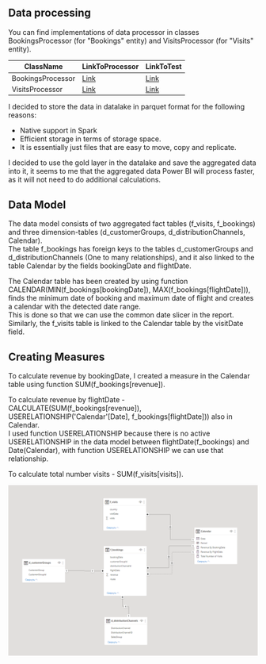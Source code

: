 ## Data processing
You can find implementations of data processor in classes BookingsProcessor (for "Bookings" entity) and VisitsProcessor (for "Visits" entity).

| ClassName | LinkToProcessor | LinkToTest |
| ------ | ------ | ------ |
| BookingsProcessor | [Link](https://github.com/garpuun/euwd-case-study/blob/develop/datawarehouse/src/main/java/org/example/processor/impl/BookingsProcessor.java) | [Link](https://github.com/garpuun/euwd-case-study/blob/develop/datawarehouse/src/test/java/org/example/processor/impl/BookingsProcessorTest.java) |
| VisitsProcessor | [Link](https://github.com/garpuun/euwd-case-study/blob/develop/datawarehouse/src/main/java/org/example/processor/impl/VisitsProcessor.java) | [Link](https://github.com/garpuun/euwd-case-study/blob/develop/datawarehouse/src/test/java/org/example/processor/impl/VisitsProcessorTest.java) |

I decided to store the data in datalake in parquet format for the following reasons:
- Native support in Spark
- Efficient storage in terms of storage space.
- It is essentially just files that are easy to move, copy and replicate.

I decided to use the gold layer in the datalake and save the aggregated data into it, it seems to me that the aggregated data Power BI will process faster, as it will not need to do additional calculations.

## Data Model

The data model consists of two aggregated fact tables (f_visits, f_bookings) and three dimension-tables (d_customerGroups, d_distributionChannels, Calendar). <br />
The table f_bookings has foreign keys to the tables d_customerGroups and d_distributionChannels (One to many relationships), and it also linked to the table Calendar by the fields bookingDate and flightDate. <br />

The Calendar table has been created by using function CALENDAR(MIN(f_bookings[bookingDate]), MAX(f_bookings[flightDate])), finds the minimum date of booking and maximum date of flight and creates a calendar with the detected date range. <br />
This is done so that we can use the common date slicer in the report.
Similarly, the f_visits table is linked to the Calendar table by the visitDate field.

## Creating Measures

To calculate revenue by bookingDate, I created a measure in the Calendar table using function SUM(f_bookings[revenue]). <br />

To calculate revenue by flightDate - CALCULATE(SUM(f_bookings[revenue]), USERELATIONSHIP('Calendar'[Date], f_bookings[flightDate])) also in Calendar. <br />
I used function USERELATIONSHIP because there is no active USERELATIONSHIP in the data model between flightDate(f_bookings) and Date(Calendar), with function USERELATIONSHIP we can use that relationship. <br />

To calculate total number visits - SUM(f_visits[visits]).

![img.png](img.png)